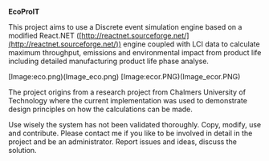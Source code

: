 **EcoProIT**

This project aims to use a Discrete event simulation engine based on a modified React.NET ([http://reactnet.sourceforge.net/](http://reactnet.sourceforge.net/)) engine coupled with LCI data to calculate maximum throughput, emissions and environmental impact from product life including detailed manufacturing product life phase analyse. 

[Image:eco.png)(Image_eco.png)
[Image:ecor.PNG)(Image_ecor.PNG)

The project origins from a research project from Chalmers University of Technology where the current implementation was used to demonstrate design principles on how the calculations can be made.

Use wisely the system has not been validated thoroughly. Copy, modify, use and contribute. Please contact me if you like to be involved in detail in the project and be an administrator. Report issues and ideas, discuss the solution.